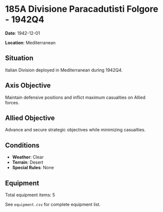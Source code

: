 # 185A Divisione Paracadutisti Folgore - 1942Q4

**Date**: 1942-12-01

**Location**: Mediterranean

## Situation

Italian Division deployed in Mediterranean during 1942Q4.

## Axis Objective

Maintain defensive positions and inflict maximum casualties on Allied forces.

## Allied Objective

Advance and secure strategic objectives while minimizing casualties.

## Conditions

- **Weather**: Clear
- **Terrain**: Desert
- **Special Rules**: None

## Equipment

Total equipment items: 5

See `equipment.csv` for complete equipment list.
